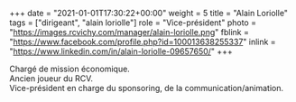 +++
date = "2021-01-01T17:30:22+00:00"
weight = 5
title = "Alain Loriolle"
tags = ["dirigeant", "alain loriolle"]
role = "Vice-président"
photo = "https://images.rcvichy.com/manager/alain-loriolle.png"
fblink = "https://www.facebook.com/profile.php?id=100013638255337"
inlink = "https://www.linkedin.com/in/alain-loriolle-09657650/"
+++

Chargé de mission économique.  
Ancien joueur du RCV.  
Vice-président en charge du sponsoring, de la communication/animation.
